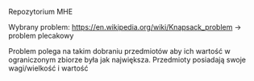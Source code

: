 
Repozytorium MHE

Wybrany problem: https://en.wikipedia.org/wiki/Knapsack_problem -> problem plecakowy

Problem polega na takim dobraniu przedmiotów aby ich wartość w ograniczonym zbiorze była jak największa. Przedmioty posiadają swoje wagi/wielkość i wartość
